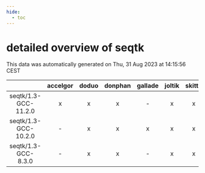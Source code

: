 ```yaml
---
hide:
  - toc
---
```


detailed overview of seqtk
==========================


This data was automatically generated on Thu, 31 Aug 2023 at 14:15:56 CEST  

| |accelgor|doduo|donphan|gallade|joltik|skitty|swalot|victini|
| :---: | :---: | :---: | :---: | :---: | :---: | :---: | :---: | :---: |
|seqtk/1.3-GCC-11.2.0|x|x|x|-|x|x|x|x|
|seqtk/1.3-GCC-10.2.0|-|x|x|x|x|x|x|x|
|seqtk/1.3-GCC-8.3.0|-|x|x|-|x|x|-|x|

